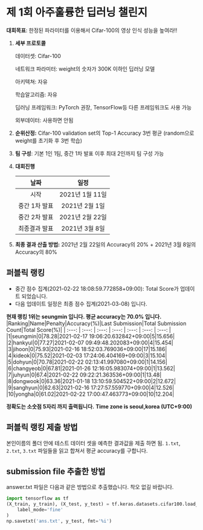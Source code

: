 # **제 1회 아주훌륭한 딥러닝 챌린지**

**대회목표**: 한정된 파라미터를 이용해서 Cifar-100의 영상 인식 성능을 높여라!!

1. **세부 프로토콜**

   데이터셋: Cifar-100 
   
   네트워크 파라미터: weight의 숫자가 300K 이하인 딥러닝 모델 

   아키텍쳐: 자유

   학습알고리즘: 자유

   딥러닝 프레임워크: PyTorch 권장, TensorFlow등 다른 프레임워크도 사용 가능

   외부데이터: 사용하면 안됨

2. **순위산정:** Cifar-100 validation set의 Top-1 Accuracy 3번 평균 (random으로 weight를 초기화 후 3번 학습)

3. **팀 구성**: 기본 1인 1팀, 중간 1차 발표 이후 최대 2인까지 팀 구성 가능

4. **대회진행**

   |     날짜      |      일정       |
   | :-----------: | :-------------: |
   |     시작      | 2021년 1월 11일 |
   | 중간 1차 발표 | 2021년 2월 1일  |
   | 중간 2차 발표 | 2021년 2월 22일 |
   | 최종결과 발표 | 2021년 3월 8일  |

5. **최종 결과 산출 방법:** 2021년 2월 22일의 Accuracy의 20% + 2021년 3월 8일의 Accuracy의 80%


## 퍼블릭 랭킹

  
- 중간 점수 집계(2021-02-22 18:08:59.772858+09:00): Total Score가 업데이트 되었습니다.  
 - 다음 업데이트 일정은 최종 점수 집계(2021-03-08) 입니다.
  
**현재 랭킹 1위는 seungmin 입니다. 평균 accuracy는 70.0% 입니다.**
|Ranking|Name|Penalty|Accuracy(%)|Last Submission|Total Submission Count|Total Score(%)|
| :---: | :---: | :---: | :---: | :---: | :---: | :---: |
|1|seungmin|0|78.28|2021-02-17 19:06:20.632842+09:00|5|15.656|
|2|hankyul|0|77.27|2021-02-07 09:49:48.202083+09:00|4|15.454|
|3|jihoon|0|75.93|2021-02-16 18:52:03.769036+09:00|17|15.186|
|4|kideok|0|75.52|2021-02-03 17:24:06.404169+09:00|3|15.104|
|5|dohyun|0|70.78|2021-02-22 02:13:41.997080+09:00|1|14.156|
|6|changyeob|0|67.81|2021-01-26 12:16:05.983074+09:00|1|13.562|
|7|juhyun|0|67.4|2021-02-22 09:22:21.363536+09:00|1|13.48|
|8|dongwook|0|63.36|2021-01-18 13:10:59.504522+09:00|2|12.672|
|9|sanghyun|0|62.63|2021-02-16 17:27:57.559770+09:00|4|12.526|
|10|yongha|0|61.02|2021-02-22 17:00:47.463773+09:00|10|12.204|


**정확도는 소숫점 5자리 까지 출력됩니다.**
**Time zone is seoul,korea (UTC+9:00)**
## 퍼블릭 랭킹 제출 방법

본인이름의 폴더 안에 테스트 데이터 셋을 예측한 결과값을 제출 하면 됨. `1.txt`, `2.txt`, `3.txt` 파일들을 읽고 합쳐서 평균 accuracy를 구합니다.

## submission file 추출한 방법 

answer.txt 파일은 다음과 같은 방법으로 추출했습니다. 착오 없길 바랍니다.

```python
import tensorflow as tf
(X_train, y_train), (X_test, y_test) = tf.keras.datasets.cifar100.load_data(
    label_mode='fine'
)
np.savetxt('ans.txt', y_test, fmt='%i')
```



